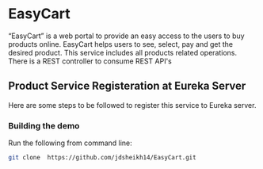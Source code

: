 # EasyCart
“EasyCart” is a web portal to provide an easy access to the users to buy products online. EasyCart helps users to see, select, pay and get the desired product. This service includes all products related operations. There is a REST controller to consume REST API's

## Product Service Registeration at Eureka Server

Here are some steps to be followed to register this service to Eureka server.

### Building the demo
Run the following from command line:

```bash
git clone  https://github.com/jdsheikh14/EasyCart.git
```
